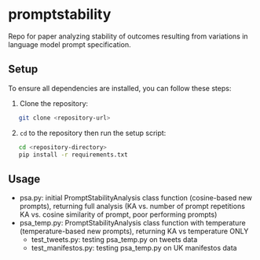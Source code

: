 # promptstability
Repo for paper analyzing stability of outcomes resulting from variations in language model prompt specification.

## Setup

To ensure all dependencies are installed, you can follow these steps:

1. Clone the repository:

```bash
   git clone <repository-url>
``` 

2. `cd` to the repository then run the setup script:

```bash
   cd <repository-directory>
   pip install -r requirements.txt
```

## Usage

- psa.py: initial PromptStabilityAnalysis class function (cosine-based new prompts), returning full analysis (KA vs. number of prompt repetitions KA vs. cosine similarity of prompt, poor performing prompts)
- psa_temp.py: PromptStabilityAnalysis class function with temperature (temperature-based new prompts), returning KA vs temperature ONLY
    - test_tweets.py: testing psa_temp.py on tweets data
    - test_manifestos.py: testing psa_temp.py on UK manifestos data
